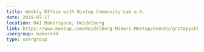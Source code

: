 ```yaml
---
title: Weekly DIYbio with Biotop Community Lab e.V.
date: 2019-07-17
location: DAI Makerspace, Heidelberg
link: https://www.meetup.com/Heidelberg-Makers-Meetup/events/qrztwpyzkbwb/
usergroup: makershd
type: usergroup
---
```

